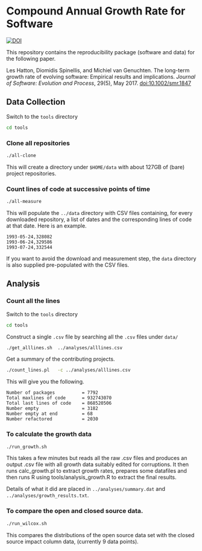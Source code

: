 # Compound Annual Growth Rate for Software

[![DOI](https://zenodo.org/badge/DOI/10.5281/zenodo.2655008.svg)](https://doi.org/10.5281/zenodo.2655008)


This repository contains the reproducibility package (software and data)
for the following paper.

Les Hatton, Diomidis Spinellis, and Michiel van Genuchten.
The long-term growth rate of evolving software:
Empirical results and implications.
*Journal of Software: Evolution and Process*, 29(5), May 2017.
[doi:10.1002/smr.1847](http://dx.doi.org/10.1002/smr.1847)

## Data Collection

Switch to the `tools` directory
```sh
cd tools
```

### Clone all repositories
```sh
./all-clone
```
This will create a directory under `$HOME/data` with about 127GB of
(bare) project repositories.

### Count lines of code at successive points of time
```sh
./all-measure
```
This will populate the `../data` directory with CSV files containing,
for every downloaded repository, a list of dates and
the corresponding lines of code at that date.
Here is an example.
```
1993-05-24,328082
1993-06-24,329586
1993-07-24,332544
```

If you want to avoid the download and measurement step,
the `data` directory is also supplied pre-populated with the CSV files.


## Analysis

### Count all the lines
Switch to the `tools` directory
```sh
cd tools
```

Construct a single `.csv` file by searching all the `.csv` files under `data/`

```sh
./get_alllines.sh  ../analyses/alllines.csv
```

Get a summary of the contributing projects.
```sh
./count_lines.pl   -c ../analyses/alllines.csv
```

This will give you the following.

```
Number of packages          = 7792
Total maxlines of code      = 932743070
Total last lines of code    = 868520506
Number empty                = 3182
Number empty at end         = 68
Number refactored           = 2030
```

### To calculate the growth data
```sh
./run_growth.sh
```
This takes a few minutes but reads all the raw .csv files and produces
an output .csv file with all growth data suitably edited for corruptions.
It then runs calc_growth.pl to extract growth rates, prepares some datafiles
and then runs R using tools/analysis_growth.R to extract the final results.

Details of what it did are placed in `../analyses/summary.dat` and
`../analyses/growth_results.txt`.

### To compare the open and closed source data.
```sh
./run_wilcox.sh
```

This compares the distributions of the open source data set with the closed
source impact column data, (currently 9 data points).
